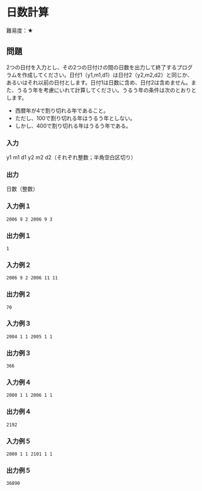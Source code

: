 # 日数計算

難易度：★

## 問題

2つの日付を入力とし、その2つの日付けの間の日数を出力して終了するプログラムを作成してください。日付1（y1,m1,d1）は日付2（y2,m2,d2）と同じか、あるいはそれ以前の日付とします。日付1は日数に含め、日付2は含めません。また、うるう年を考慮にいれて計算してください。うるう年の条件は次のとおりとします。

- 西暦年が4で割り切れる年であること。
- ただし、100で割り切れる年はうるう年としない。
- しかし、400で割り切れる年はうるう年である。

### 入力

y1 m1 d1 y2 m2 d2（それぞれ整数；半角空白区切り） 

### 出力

日数（整数） 

### 入力例１ 

```
2006 9 2 2006 9 3
```

### 出力例１

```
1
```

### 入力例２ 

```
2006 9 2 2006 11 11 
```

### 出力例２

```
70
```

### 入力例３ 

```
2004 1 1 2005 1 1
```

### 出力例３

```
366
```

### 入力例４ 

```
2000 1 1 2006 1 1
```

### 出力例４

```
2192
```

### 入力例５ 

```
2000 1 1 2101 1 1 
```

### 出力例５

```
36890
```